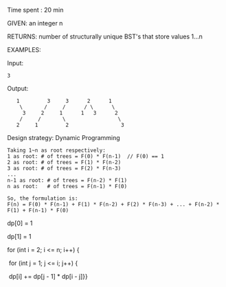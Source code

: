 

Time spent : 20 min

GIVEN: an integer n

RETURNS: number of structurally unique BST's that store values 1…n

EXAMPLES:

Input: 

```
3
```

Output: 

```
   1         3     3      2      1
    \       /     /      / \      \
     3     2     1      1   3      2
    /     /       \                 \
   2     1         2                 3
```

Design strategy: Dynamic Programming

```
Taking 1~n as root respectively:
1 as root: # of trees = F(0) * F(n-1)  // F(0) == 1
2 as root: # of trees = F(1) * F(n-2) 
3 as root: # of trees = F(2) * F(n-3)
...
n-1 as root: # of trees = F(n-2) * F(1)
n as root:   # of trees = F(n-1) * F(0)

So, the formulation is:
F(n) = F(0) * F(n-1) + F(1) * F(n-2) + F(2) * F(n-3) + ... + F(n-2) * F(1) + F(n-1) * F(0)
```

dp[0] = 1

dp[1] = 1

for (int i = 2; i <= n; i++) {

​	for (int j = 1; j <= i; j++) {

​		dp[i] += dp[j - 1] * dp[i - j]}}